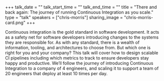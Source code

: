 +++
talk_date = ""
talk_start_time = ""
talk_end_time = ""
title = "There and back again: The journey of running Continuous Integration as you scale."
type = "talk"
speakers = ["chris-morris"]
sharing_image = "chris-morris-card.png"
+++

Continuous integration is the gold standard in software development. It acts as a safety net for software developers introducing changes to the systems they are responsible for. As with any standard, there is a wealth of information, tooling, and architectures to choose from. But which one is right for you and your company? This talk will cover how to design scalable CI pipelines including which metrics to track to ensure developers stay happy and productive. We’ll follow the journey of introducing Continuous Integration to a company of 4 engineers, and scaling it to support a team of 20 engineers that deploy at least 10 times per day.